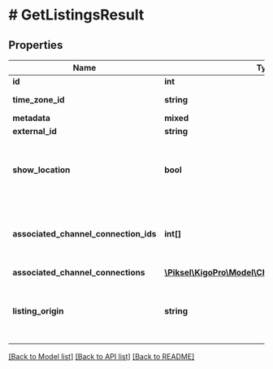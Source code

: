 # # GetListingsResult

## Properties

Name | Type | Description | Notes
------------ | ------------- | ------------- | -------------
**id** | **int** | Listing ID | [optional]
**time_zone_id** | **string** | Time Zone ID | [optional]
**metadata** | **mixed** | Metadata | [optional]
**external_id** | **string** | External ID | [optional]
**show_location** | **bool** | Defines if the exact location of listings should be visible | [optional]
**associated_channel_connection_ids** | **int[]** | Channel Connection IDs associated to the Listing | [optional]
**associated_channel_connections** | [**\Piksel\KigoPro\Model\ChannelConnectionListing[]**](ChannelConnectionListing.md) |  | [optional]
**listing_origin** | **string** | Tells from where the Listing will be created and managed | [optional]

[[Back to Model list]](../../README.md#models) [[Back to API list]](../../README.md#endpoints) [[Back to README]](../../README.md)
